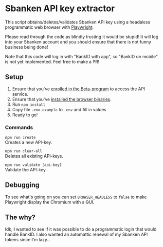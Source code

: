 # Sbanken API key extractor
This script obtains/deletes/validates Sbanken API key using a headaless programmatic web browser with [Playwright](https://playwright.dev/).

Please read through the code as blindly trusting it would be stupid! It will log into your Sbanken account and you should ensure that there is not funny business being done!

Note that this code will log in with "BankID with app", so "BankID on mobile" is not yet implemented. Feel free to make a PR!

## Setup
1. Ensure that you've [enrolled in the Beta-program](https://secure.sbanken.no/Home/Settings/BetaProgram) to access the API service.
2. Ensure that you've [installed the browser binaries](https://playwright.dev/docs/browsers#managing-browser-binaries).
3. Run `npm install`
4. Copy file `.env.example` to `.env` and fill in values
5. Ready to go!

### Commands

`npm run create`<br>
Creates a new API-key.

`npm run clear-all`<br>
Deletes all existing API-keys.

`npm run validate [api-key]`<br>
Validate the API-key.


## Debugging
To see what's going on you can set `BROWSER_HEADLESS` to `false` to make Playwright display the Chromium with a GUI.

## The why?
Idk, I wanted to see if it was possible to do a programmatic login that would handle BankID. I also wanted an automattic renewal of my Sbanken API tokens since I'm lazy...
